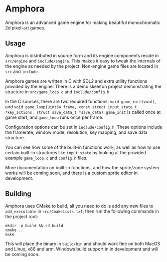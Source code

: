 # Amphora

Amphora is an advanced game engine for making beautiful monochromatic 2d pixel-art games.

## Usage

Amphora is distributed in source form and its engine components reside in `src/engine` and `include/engine`.
This makes it easy to tweak the internals of the engine as needed by the project.
Non-engine game files are located in `src` and `include`.

Amphora games are written in C with SDL2 and extra utility functions provided by the engine.
There is a demo skeleton project demonstrating the structure in `src/game_loop.c` and `include/config.h`.

In the C sources, there are two required functions: `void game_init(void)`, and `void game_loop(Uint64 frame, const struct input_state_t *key_actions, struct save_data_t *save_data)`.
`game_init` is called once at game start, and `game_loop` runs once per frame.

Configuration options can be set in `include/config.h`.
These options include the framerate, window mode, resolution, key mapping, and save data structure.

You can see how some of the built-in functions work, as well as how to use certain built-in structures like `input_state` by looking at the provided example `game_loop.c` and `config.h` files.

More documentation on built-in functions, and how the sprite/zone system works will be coming soon, and there is a custom sprite editor in development.

## Building

Amphora uses CMake to build, all you need to do is add any new files to `add_executable` in `src/CmakeLists.txt`, then run the following commands in the project root:

```
mkdir -p build && cd build
cmake ..
make
```

This will place the binary in `build/bin` and should work fine on both MacOS and Linux, x86 and arm.
Windows build support in in development and will be coming soon.

